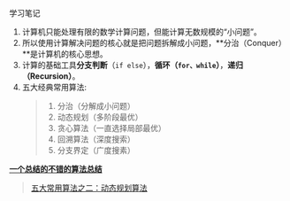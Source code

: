 学习笔记

1. 计算机只能处理有限的数学计算问题，但能计算无数规模的“小问题”。
2. 所以使用计算解决问题的核心就是把问题拆解成小问题，**分治（Conquer）**是计算机的核心思想。
3. 计算的基础工具**分支判断**（`if else`），**循环（`for、while`）**，**递归（Recursion）**。
4. 五大经典常用算法: 
    > 1. 分治（分解成小问题）
    > 2. 动态规划（多阶段最优）
    > 3. 贪心算法（一直选择局部最优）
    > 4. 回溯算法（深度搜索）
    > 5. 分支界定（广度搜素）


**[一个总结的不错的算法总结](https://www.cnblogs.com/steven_oyj/category/246990.html)**

> [五大常用算法之二：动态规划算法](https://www.cnblogs.com/steven_oyj/archive/2010/05/22/1741374.html)